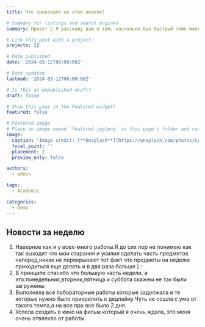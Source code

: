 ```yaml
---
title: Что произошло на этой неделе?

# Summary for listings and search engines
summary: Привет 👋 Я расскажу вам о том, насколько был быстрый темп моей деятельности на прошлой неделе.

# Link this post with a project
projects: []

# Date published
date: '2024-03-12T00:00:00Z'

# Date updated
lastmod: '2024-03-12T00:00:00Z'

# Is this an unpublished draft?
draft: false

# Show this page in the Featured widget?
featured: false

# Featured image
# Place an image named `featured.jpg/png` in this page's folder and customize its options here.
image:
  caption: 'Image credit: [**Unsplash**](https://unsplash.com/photos/CpkOjOcXdUY)'
  focal_point: ''
  placement: 2
  preview_only: false

authors:
  - admin

tags:
  - Academic

categories:
  - Demo
---
```


## Новости за неделю

1. Наверное как и у всех-много работы.Я до сих пор не понимаю как так выходит что мои старания и усилия сделать часть предметов наперед,никак не перекрывают тот факт что предметы на неделю приходиться еще делать и в два раза больше ) :
2. В принципе спасибо что большую часть недели, а это:понедельник,вторник,пятница и суббота скажем не так были загружены. 
3. Выполняла все лабораторные работы которые задолжала и те которые нужно было прикрепить к дедлайну.Чуть не сошла с ума от такого темпа,а на все про все было 2 дня.
4. Успела сходить в кино на фильм который я очень ждала, это меня очень отвлекло от работы.



